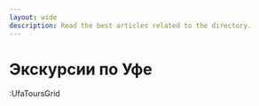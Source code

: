 ```yaml
---
layout: wide
description: Read the best articles related to the directory.
---
```


# Экскурсии по Уфе

:UfaToursGrid